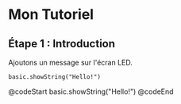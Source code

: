 # Mon Tutoriel

## Étape 1 : Introduction

Ajoutons un message sur l'écran LED.

```blocks
basic.showString("Hello!")
```

@codeStart
basic.showString("Hello!")
@codeEnd
